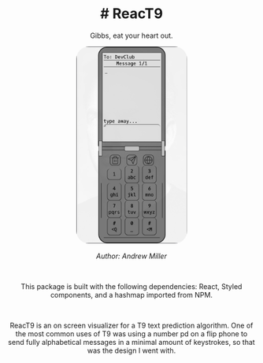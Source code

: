 <h1 align="center"># ReacT9</h1>
<p align="center">Gibbs, eat your heart out.</p>

<p align="center">
    <img src="cellshot.png" style="border-radius: 25px; max-height: 400px; width: auto;"
    />
</p>

<p align="center" style="font-style: italic;">
Author: Andrew Miller
</p>

<br>

<p align="center" style="">
This package is built with the following dependencies: React, Styled components, and a hashmap imported from NPM.
</p>

<br>

<p align="center" style="">
ReacT9 is an on screen visualizer for a T9 text prediction algorithm. One of the most common uses of T9 was using a number pd on a flip phone to send fully alphabetical messages in a minimal amount of keystrokes, so that was the design I went with.
</p>
<br>

<p align="center" style="">
</p>
<br>
